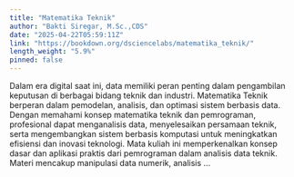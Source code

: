 ```yaml
---
title: "Matematika Teknik"
author: "Bakti Siregar, M.Sc.,CDS"
date: "2025-04-22T05:59:11Z"
link: "https://bookdown.org/dsciencelabs/matematika_teknik/"
length_weight: "5.9%"
pinned: false
---
```


Dalam era digital saat ini, data memiliki peran penting dalam pengambilan keputusan di berbagai bidang teknik dan industri. Matematika Teknik berperan dalam pemodelan, analisis, dan optimasi sistem berbasis data. Dengan memahami konsep matematika teknik dan pemrograman, profesional dapat menganalisis data, menyelesaikan persamaan teknik, serta mengembangkan sistem berbasis komputasi untuk meningkatkan efisiensi dan inovasi teknologi. Mata kuliah ini memperkenalkan konsep dasar dan aplikasi praktis dari pemrograman dalam analisis data teknik. Materi mencakup manipulasi data numerik, analisis ...
